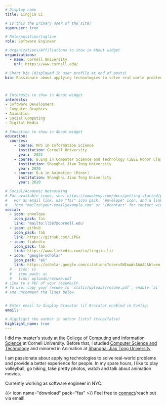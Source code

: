 ```yaml
---
# Display name
title: Lingjia Li

# Is this the primary user of the site?
superuser: true

# Role/position/tagline
role: Software Engineer

# Organizations/Affiliations to show in About widget
organizations:
  - name: Cornell University
    url: https://www.cornell.edu/

# Short bio (displayed in user profile at end of posts)
bio: Passionate about applying technologies to solve real-world problems and provide better experience for people.



# Interests to show in About widget
interests:
- Software Development
- Computer Graphics
- Animation
- Social Computing
- Digital Media

# Education to show in About widget
education:
  courses:
    - course: MPS in Information Science
      institution: Cornell University
      year:  2022
    - course: B.Eng in Computer Science and Technology (IEEE Honor Class)
      institution: Shanghai Jiao Tong University
      year: 2020
    - course: B.A in Animation (Minor)
      institution: Shanghai Jiao Tong University
      year: 2020

# Social/Academic Networking
# For available icons, see: https://wowchemy.com/docs/getting-started/page-builder/#icons
#   For an email link, use "fas" icon pack, "envelope" icon, and a link in the
#   form "mailto:your-email@example.com" or "/#contact" for contact widget.
social:
  - icon: envelope
    icon_pack: fas
    link: 'mailto:ll587@cornell.edu'
  - icon: github
    icon_pack: fab
    link: https://github.com/LiPGa
  - icon: linkedin
    icon_pack: fab
    link: https://www.linkedin.com/in/lingjia-li/
  - icon: "google-scholar"
    icon_pack: "ai"
    link: https://scholar.google.com/citations?user=SWImwWsAAAAJ&hl=en
  # - icon: cv
  #   icon_pack: ai
  #   link: uploads/resume.pdf
# Link to a PDF of your resume/CV.
# To use: copy your resume to `static/uploads/resume.pdf`, enable `ai` icons in `params.toml`,
# and uncomment the lines below.


# Enter email to display Gravatar (if Gravatar enabled in Config)
email: ''

# Highlight the author in author lists? (true/false)
highlight_name: true
---
```


I did my master's study at the [College of Computing and Information Science](https://cis.cornell.edu/cornell-computing-information-science) at Cornell University. Before that, I studied [Computer Science and Technology](https://www.cs.sjtu.edu.cn/en/) and minored in Animation at [Shanghai Jiao Tong University](https://en.sjtu.edu.cn/). 

I am passionate about applying technologies to solve real-world problems and provide a better experience for people. In my spare hours, I like to play volleyball, go hiking, take pretty photos, watch and talk about animation movies.

Currently working as software engineer in NYC. 

{{< icon name="download" pack="fas" >}} Feel free to [connect](https://www.linkedin.com/in/lingjia-li/)/reach out via email!
